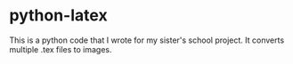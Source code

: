 # python-latex

This is a python code that I wrote for my sister's school project. It converts
multiple .tex files to images.
